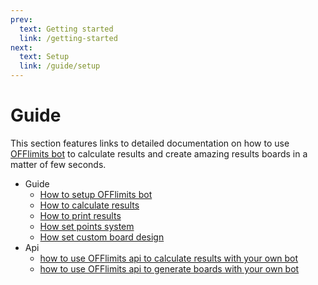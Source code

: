 ```yaml
---
prev:
  text: Getting started
  link: /getting-started
next:
  text: Setup
  link: /guide/setup
---
```


<head>
    <script>
      window.yaContextCb = window.yaContextCb || [];
    </script>
    <script src="https://yandex.ru/ads/system/context.js" async></script>
  </head>

# Guide

This section features links to detailed documentation on how to use [OFFlimits bot](https://discord.com/oauth2/authorize?client_id=728332591790293044&scope=bot+applications.commands&permissions=268445752&client_id=728332591790293044) to calculate results and create amazing results boards in a matter of few seconds.

- Guide
  - [How to setup OFFlimits bot](/guide/setup)
  - [How to calculate results](/guide/results)
  - [How to print results](/guide/board)
  - [How set points system](/guide/points-system)
  - [How set custom board design](/guide/custom-board)
- Api
  - [how to use OFFlimits api to calculate results with your own bot](/api/results)
  - [how to use OFFlimits api to generate boards with your own bot](/api/board)

<YandexAD></YandexAD>